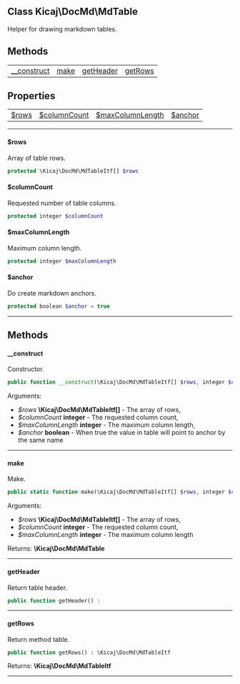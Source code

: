 ## Class Kicaj\DocMd\MdTable
Helper for drawing markdown tables.

## Methods

|                              |                              |                              |                              |
| ---------------------------- | ---------------------------- | ---------------------------- | ---------------------------- |
| [__construct](#__construct)  |        [make](#make)         |   [getHeader](#getheader)    |     [getRows](#getrows)      |

## Properties

|                                        |                                        |                                        |                                        |
| -------------------------------------- | -------------------------------------- | -------------------------------------- | -------------------------------------- |
|             [$rows](#rows)             |      [$columnCount](#columncount)      |  [$maxColumnLength](#maxcolumnlength)  |           [$anchor](#anchor)           |

-------

#### $rows
Array of table rows.

```php
protected \Kicaj\DocMd\MdTableItf[] $rows
```

#### $columnCount
Requested number of table columns.

```php
protected integer $columnCount
```

#### $maxColumnLength
Maximum column length.

```php
protected integer $maxColumnLength
```

#### $anchor
Do create markdown anchors.

```php
protected boolean $anchor = true
```

-------
## Methods
#### __construct
Constructor.
```php
public function __construct(\Kicaj\DocMd\MdTableItf[] $rows, integer $columnCount, integer $maxColumnLength, boolean $anchor) : 
```
Arguments:
- _$rows_ **\Kicaj\DocMd\MdTableItf[]** - The array of rows, 
- _$columnCount_ **integer** - The requested column count, 
- _$maxColumnLength_ **integer** - The maximum column length, 
- _$anchor_ **boolean** - When true the value in table will point to anchor by the same name

-------
#### make
Make.
```php
public static function make(\Kicaj\DocMd\MdTableItf[] $rows, integer $columnCount, integer $maxColumnLength) : \Kicaj\DocMd\MdTable
```
Arguments:
- _$rows_ **\Kicaj\DocMd\MdTableItf[]** - The array of rows, 
- _$columnCount_ **integer** - The requested column count, 
- _$maxColumnLength_ **integer** - The maximum column length

Returns: **\Kicaj\DocMd\MdTable**

-------
#### getHeader
Return table header.
```php
public function getHeader() : 
```

-------
#### getRows
Return method table.
```php
public function getRows() : \Kicaj\DocMd\MdTableItf
```

Returns: **\Kicaj\DocMd\MdTableItf**

-------

